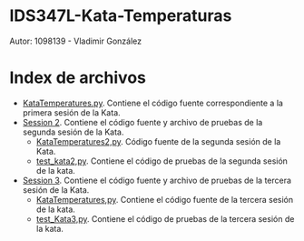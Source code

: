 # IDS347L-Kata-Temperaturas
Autor: 1098139 - Vladimir González

# Index de archivos
* [KataTemperatures.py](https://github.com/mrvladimir15/IDS347L-Kata-Temperatuas/blob/main/KataTemperatures.py). Contiene el código fuente correspondiente a la primera sesión de la Kata.
* [Session 2](https://github.com/mrvladimir15/IDS347L-Kata-Temperatuas/tree/main/Session%202). Contiene el código fuente y archivo de pruebas de la segunda sesión de la Kata.
  * [KataTemperatures2,py](https://github.com/mrvladimir15/IDS347L-Kata-Temperatuas/blob/main/Session%202/KataTemperatures2.py). Código fuente de la segunda sesión de la Kata.
  * [test_kata2,py](https://github.com/mrvladimir15/IDS347L-Kata-Temperatuas/blob/main/Session%202/test_kata2.py). Contiene el código de pruebas de la segunda sesión de la kata.
* [Session 3](https://github.com/mrvladimir15/IDS347L-Kata-Temperatuas/tree/main/Session%203). Contiene el código fuente y archivo de pruebas de la tercera sesión de la Kata.
  * [KataTemperatures,py](https://github.com/mrvladimir15/IDS347L-Kata-Temperatuas/blob/main/Session%203/KataTemperatures3.py). Contiene el código fuente de la tercera sesión de la kata.
  * [test_Kata3,py](https://github.com/mrvladimir15/IDS347L-Kata-Temperatuas/blob/main/Session%203/test_Kata3.py). Contiene el código de pruebas de la tercera sesión de la kata.
